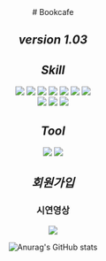
<div align="center">
# Bookcafe

## _version 1.03_


## _Skill_
<img src="https://img.shields.io/badge/Java-007396?style=flat-square&logo=Java&logoColor=white"/> <img src="https://img.shields.io/badge/Spring-6DB33F?style=flat-square&logo=Spring&logoColor=white"/>
<img src="https://img.shields.io/badge/JavaScript-F7DF1E?style=flat-square&logo=JavaScript&logoColor=white"/> 
<img src="https://img.shields.io/badge/jQuery-0769AD?style=flat-square&logo=jQuery&logoColor=white"/>
<img src="https://img.shields.io/badge/MySQL-4479A1?style=flat-square&logo=MySQL&logoColor=white"/>
<img src="https://img.shields.io/badge/HTML5-E34F26?style=flat-square&logo=HTML5&logoColor=white"/>
<img src="https://img.shields.io/badge/CSS-1572B6?style=flat-square&logo=CSS3&logoColor=white"/><br>
<img src="https://img.shields.io/badge/Bootstrap-7952B3?style=flat-square&logo=Bootstrap&logoColor=white"/>
<img src="https://img.shields.io/badge/Apache Tomcat-F8DC75?style=flat-square&logo=Apache Tomcat&logoColor=white"/>
<img src="https://img.shields.io/badge/Mybatis-A8B9CC?style=flat-square&logo=MySQL&logoColor=white"/>


## _Tool_
<img src="https://img.shields.io/badge/Eclipse IDE-2C2255?style=flat-square&logo=Eclipse IDE&logoColor=white"/> <img src="https://img.shields.io/badge/Spring Boot-6DB33F?style=flat-square&logo=Spring Boot&logoColor=white"/>
<br>

## _회원가입_



  <h3>시연영상 </h3>
<a href="https://www.youtube.com/watch?v=NiOyOKQV50M">
<img src="https://img.shields.io/badge/YouTube-FF0000?style=flat-square&logo=YouTube&logoColor=white"/>
</a>

![Anurag's GitHub stats](https://github-readme-stats.vercel.app/api?username=ChoiGeonHui&show_icons=true&theme=radical)
  
 </div>

